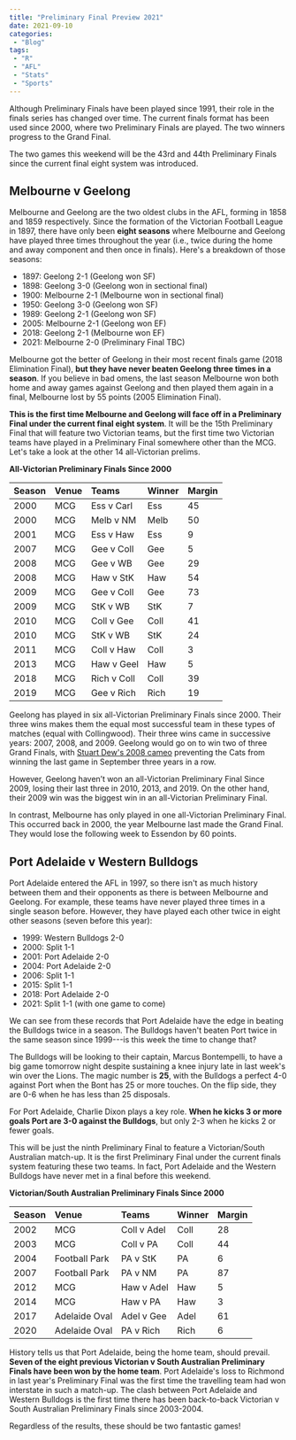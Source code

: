 ```yaml
---
title: "Preliminary Final Preview 2021"
date: 2021-09-10
categories:
 - "Blog"
tags:
 - "R"
 - "AFL" 
 - "Stats"
 - "Sports"
---
```


<!--more-->

Although Preliminary Finals have been played since 1991, their role in the finals series has changed over time. The current finals format has been used since 2000, where two Preliminary Finals are played. The two winners progress to the Grand Final. 

The two games this weekend will be the 43rd and 44th Preliminary Finals since the current final eight system was introduced.  

## Melbourne v Geelong

Melbourne and Geelong are the two oldest clubs in the AFL, forming in 1858 and 1859 respectively. Since the formation of the Victorian Football League in 1897, there have only been **eight seasons** where Melbourne and Geelong have played three times throughout the year (i.e., twice during the home and away component and then once in finals). Here's a breakdown of those seasons:
- 1897: Geelong 2-1 (Geelong won SF)
- 1898: Geelong 3-0 (Geelong won in sectional final)
- 1900: Melbourne 2-1 (Melbourne won in sectional final)
- 1950: Geelong 3-0 (Geelong won SF)
- 1989: Geelong 2-1 (Geelong won SF)
- 2005: Melbourne 2-1 (Geelong won EF)
- 2018: Geelong 2-1 (Melbourne won EF)
- 2021: Melbourne 2-0 (Preliminary Final TBC)

Melbourne got the better of Geelong in their most recent finals game (2018 Elimination Final), **but they have never beaten Geelong three times in a season**. If you believe in bad omens, the last season Melbourne won both home and away games against Geelong and then played them again in a final, Melbourne lost by 55 points (2005 Elimination Final). 

**This is the first time Melbourne and Geelong will face off in a Preliminary Final under the current final eight system**. It will be the 15th Preliminary Final that will feature two Victorian teams, but the first time two Victorian teams have played in a Preliminary Final somewhere other than the MCG. Let's take a look at the other 14 all-Victorian prelims.

**All-Victorian Preliminary Finals Since 2000**

| Season | Venue | Teams       | Winner | Margin |
| :----- | :---- | :---------- | :----- | :----- |
| 2000   | MCG   | Ess v Carl  | Ess    | 45     |
| 2000   | MCG   | Melb v NM   | Melb   | 50     |
| 2001   | MCG   | Ess v Haw   | Ess    | 9      |
| 2007   | MCG   | Gee v Coll  | Gee    | 5      |
| 2008   | MCG   | Gee v WB    | Gee    | 29     |
| 2008   | MCG   | Haw v StK   | Haw    | 54     |
| 2009   | MCG   | Gee v Coll  | Gee    | 73     |
| 2009   | MCG   | StK v WB    | StK    | 7      |
| 2010   | MCG   | Coll v Gee  | Coll   | 41     |
| 2010   | MCG   | StK v WB    | StK    | 24     |
| 2011   | MCG   | Coll v Haw  | Coll   | 3      |
| 2013   | MCG   | Haw v Geel  | Haw    | 5      |
| 2018   | MCG   | Rich v Coll | Coll   | 39     |
| 2019   | MCG   | Gee v Rich  | Rich   | 19     |

Geelong has played in six all-Victorian Preliminary Finals since 2000. Their three wins makes them the equal most successful team in these types of matches (equal with Collingwood). Their three wins came in successive years: 2007, 2008, and 2009. Geelong would go on to win two of three Grand Finals, with [Stuart Dew's 2008 cameo](https://www.youtube.com/watch?v=2ZgoCSlSLYQ) preventing the Cats from winning the last game in September three years in a row. 

However, Geelong haven’t won an all-Victorian Preliminary Final Since 2009, losing their last three in 2010, 2013, and 2019. On the other hand, their 2009 win was the biggest win in an all-Victorian Preliminary Final. 

In contrast, Melbourne has only played in one all-Victorian Preliminary Final. This occurred back in 2000, the year Melbourne last made the Grand Final. They would lose the following week to Essendon by 60 points. 

## Port Adelaide v Western Bulldogs

Port Adelaide entered the AFL in 1997, so there isn't as much history between them and their opponents as there is between Melbourne and Geelong. For example, these teams have never played three times in a single season before. However, they have played each other twice in eight other seasons (seven before this year):
- 1999: Western Bulldogs 2-0
- 2000: Split 1-1
- 2001: Port Adelaide 2-0
- 2004: Port Adelaide 2-0
- 2006: Split 1-1
- 2015: Split 1-1
- 2018: Port Adelaide 2-0
- 2021: Split 1-1 (with one game to come)

We can see from these records that Port Adelaide have the edge in beating the Bulldogs twice in a season. The Bulldogs haven't beaten Port twice in the same season since 1999---is this week the time to change that? 

The Bulldogs will be looking to their captain, Marcus Bontempelli, to have a big game tomorrow night despite sustaining a knee injury late in last week's win over the Lions. The magic number is **25**, with the Bulldogs a perfect 4-0 against Port when the Bont has 25 or more touches. On the flip side, they are 0-6 when he has less than 25 disposals.  

For Port Adelaide, Charlie Dixon plays a key role. **When he kicks 3 or more goals Port are 3-0 against the Bulldogs**, but only 2-3 when he kicks 2 or fewer goals.

This will be just the ninth Preliminary Final to feature a Victorian/South Australian match-up. It is the first Preliminary Final under the current finals system featuring these two teams. In fact, Port Adelaide and the Western Bulldogs have never met in a final before this weekend.

**Victorian/South Australian Preliminary Finals Since 2000**

| Season | Venue         | Teams       | Winner | Margin |
| :----- | :------------ | :---------- | :----- | :----- |
| 2002   | MCG           | Coll v Adel | Coll   | 28     |
| 2003   | MCG           | Coll v PA   | Coll   | 44     |
| 2004   | Football Park | PA v StK    | PA     | 6      |
| 2007   | Football Park | PA v NM     | PA     | 87     |
| 2012   | MCG           | Haw v Adel  | Haw    | 5      |
| 2014   | MCG           | Haw v PA    | Haw    | 3      |
| 2017   | Adelaide Oval | Adel v Gee  | Adel   | 61     |
| 2020   | Adelaide Oval | PA v Rich   | Rich   | 6      |

History tells us that Port Adelaide, being the home team, should prevail. **Seven of the eight previous Victorian v South Australian Preliminary Finals have been won by the home team**. Port Adelaide's loss to Richmond in last year's Preliminary Final was the first time the travelling team had won interstate in such a match-up. The clash between Port Adelaide and Western Bulldogs is the first time there has been back-to-back Victorian v South Australian Preliminary Finals since 2003-2004.

Regardless of the results, these should be two fantastic games! 